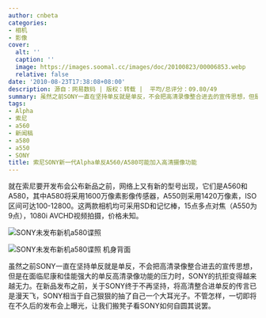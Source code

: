 ```yaml
---
author: cnbeta
categories:
- 相机
- 影像
cover:
  alt: ''
  caption: ''
  image: https://images.soomal.cc/images/doc/20100823/00006853.webp
  relative: false
date: '2010-08-23T17:38:08+08:00'
description: 源自：网易数码 | 版权：转载 |  平均/总评分：09.80/49
summary: 虽然之前SONY一直在坚持单反就是单反，不会把高清录像整合进去的宣传思想，但是在面临尼康和佳能强大的单反高清录像功能的压力时，SONY的据抗变得越来越无力。在新品发布之前，关于SONY终于不再坚持，将高清整合进单反的传言已是漫天飞，SONY相当于自己狠狠的抽了自己一个大耳光子。不管怎样，一切即将在不久后的发布会上曝光，让我们搬凳子看SONY如何自圆其说罢。
tags:
- Alpha
- 索尼
- a560
- 新闻稿
- a580
- a550
- SONY
title: 索尼SONY新一代Alpha单反A560/A580可能加入高清摄像功能
---
```


就在索尼要开发布会公布新品之前，网络上又有新的型号出现，它们是A560和A580，其中A580将采用1600万像素影像传感器，A550则采用1420万像素，ISO区间可达100-12800。这两款相机均可采用SD和记忆棒，15点多点对焦（A550为9点），1080i AVCHD视频拍摄，价格未知。

![SONY未发布新机a580谍照](https://images.soomal.cc/images/doc/20100823/00006853.webp)





![SONY未发布新机a580谍照 机身背面](https://images.soomal.cc/images/doc/20100823/00006854.webp)






虽然之前SONY一直在坚持单反就是单反，不会把高清录像整合进去的宣传思想，但是在面临尼康和佳能强大的单反高清录像功能的压力时，SONY的抗拒变得越来越无力。在新品发布之前，关于SONY终于不再坚持，将高清整合进单反的传言已是漫天飞，SONY相当于自己狠狠的抽了自己一个大耳光子。不管怎样，一切即将在不久后的发布会上曝光，让我们搬凳子看SONY如何自圆其说罢。